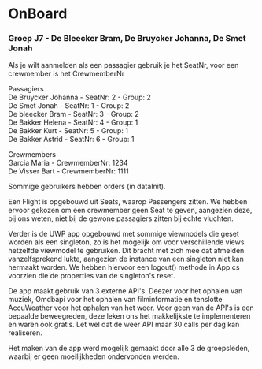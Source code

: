 # OnBoard
### Groep J7 - De Bleecker Bram, De Bruycker Johanna, De Smet Jonah

Als je wilt aanmelden als een passagier gebruik je het SeatNr, voor een crewmember is het CrewmemberNr

Passagiers  
De Bruycker Johanna - SeatNr: 2 - Group: 2  
De Smet Jonah - SeatNr: 1 - Group: 2  
De bleecker Bram - SeatNr: 3 - Group: 2  
De Bakker Helena - SeatNr: 4 - Group: 1  
De Bakker Kurt - SeatNr: 5 - Group: 1  
De Bakker Astrid - SeatNr: 6 - Group: 1  

Crewmembers  
Garcia Maria - CrewmemberNr: 1234  
De Visser Bart - CrewmemberNr: 1111  


Sommige gebruikers hebben orders (in dataInit).

Een Flight is opgebouwd uit Seats, waarop Passengers zitten. We hebben ervoor gekozen om een crewmember
geen Seat te geven, aangezien deze, bij ons weten, niet bij de gewone passagiers zitten bij echte vluchten.

Verder is de UWP app opgebouwd met sommige viewmodels die geset worden als een singleton, zo is het mogelijk
om voor verschillende views hetzelfde viewmodel te gebruiken. Dit bracht met zich mee dat afmelden vanzelfsprekend lukte,
aangezien de instance van een singleton niet kan hermaakt worden. We hebben hiervoor een logout() methode in App.cs
voorzien die de properties van de singleton's reset.

De app maakt gebruik van 3 externe API's. Deezer voor het ophalen van muziek, Omdbapi voor het ophalen van filminformatie en
tenslotte AccuWeather voor het ophalen van het weer. Voor geen van de API's is een bepaalde beweegreden, deze leken ons
het makkelijkste te implementeren en waren ook gratis. Let wel dat de weer API maar 30 calls per dag kan realiseren.

Het maken van de app werd mogelijk gemaakt door alle 3 de groepsleden, waarbij er geen moeilijkheden ondervonden werden.

